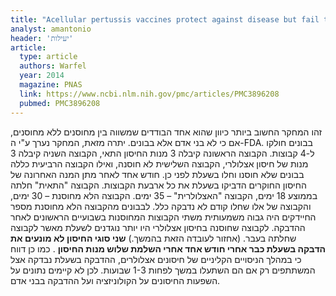 ```yaml
---
title: "Acellular pertussis vaccines protect against disease but fail to prevent infection and transmission in a nonhuman primate model"
analyst: amantonio
header: 'יעילות'
article:
  type: article
  authors: Warfel
  year: 2014
  magazine: PNAS
  link: https://www.ncbi.nlm.nih.gov/pmc/articles/PMC3896208
  pubmed: PMC3896208
---
```


זהו המחקר החשוב ביותר כיוון שהוא אחד הבודדים שמשווה בין מחוסנים ללא מחוסנים, אם כי לא בני אדם אלא בבונים. יתרה מזאת, המחקר נערך ע"י ה-FDA.
בבונים חולקו ל-4 קבוצות. הקבוצה הראשונה קיבלה 3 מנות החיסון התאי, הקבוצה השניה קיבלה 3 מנות של חיסון אצלולרי, הקבוצה השלישית לא חוסנה, ואילו הקבוצה הרביעית כללה בבונים שלא חוסנו וחלו בשעלת לפני כן.
חודש אחד לאחר מתן המנה האחרונה של החיסון החוקרים הדביקו בשעלת את כל ארבעת הקבוצות. הקבוצה "התאית" חלתה בממוצע 18 ימים, הקבוצה "האצלולרית" – 35 ימים. הקבוצה הלא מחוסנת – 30 ימים, והקבוצה של אלו שחלו קודם לא נדבקה כלל.
לבבונים מהקבוצה הלא מחוסנת מספר החיידקים היה גבוה משמעותית משתי הקבוצות המחוסנות בשבועיים הראשונים לאחר ההדבקה. לקבוצה שחוסנה בחיסון אצלולרי היו יותר נוגדנים לשעלת מאשר לקבוצה שחלתה בעבר. (אחזור לעובדה הזאת בהמשך.)
**שני סוגי החיסון לא מונעים את הדבקה בשעלת כבר אחרי חודש אחד אחרי השלמת שלוש מנות החיסון** .
כמו כן דווח כי במהלך הניסויים הקליניים של חיסונים אצלולרים, ההדבקה בשעלת נבדקה אצל המשתתפים רק אם הם השתעלו במשך לפחות 1-3 שבועות. לכן לא קיימים נתונים על השפעות החיסונים על הקולוניזציה ועל ההדבקה בבני אדם. 
